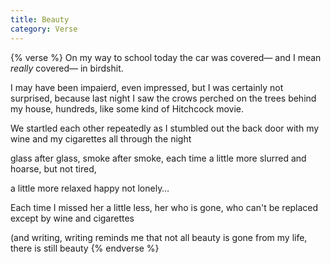 ```yaml
---
title: Beauty
category: Verse
---
```

{% verse %}
On my way to school today
the car was covered—
and I mean *really* covered—
in birdshit.<!--more-->

I may have been impaierd,
even impressed,
but I was certainly not surprised, because
last night I saw the crows
perched on the trees behind my house,
hundreds,
like some kind of Hitchcock movie.

We startled each other repeatedly
as I stumbled out the back door
with my wine and my cigarettes
all through the night

glass after glass,
smoke after smoke,
each time a little more slurred
and hoarse, but not tired,

a little more
relaxed
happy
not lonely…

Each time I missed her a little less,
her who is gone, who can't be replaced
except by wine and cigarettes

(and writing,
writing reminds me
that not all beauty is gone
from my life,
there is still beauty
{% endverse %}

